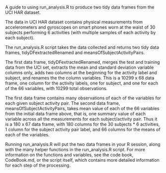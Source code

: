 A guide to using run_analysis.R to produce two tidy data frames from the UCI HAR dataset.

The data in UCI HAR dataset contains physical measurements from accelerometers and gyroscopes on smart phones worn at the waist of 30 subjects performing 6 activities (with multiple samples of each activity by each subject).

The run_analysis.R script takes the data collected and returns two tidy data frames, tidyDFextractedRenamed and meansOfSubjectActivityPairs.

The first data frame, tidyDFextractedRenamed, merges the test and training data from the UCI set, extracts the mean and standard deviation variable columns only, adds two columns at the beginning for the activity label and subject, and renames the the column variables. This is a 10299 x 68 data frame, one column for the activity labels, one for subject, and one for each of the 66 variables, with 10299 total observations.

The first data frame contains many observations of each of the variables for each given subject activity pair.
The second data frame, meansOfSubjectActivityPairs, takes mean value of each of the 66 variables from the initial data frame above, that is, one summary value of each variable across all the measurements for each subject/activity pair. Thus it is a 180 x 67 data frame, with 180 columns for the 30 subjects * 6 activities, 1 column for the subject activity pair label, and 66 columns for the means of each of the variables.


Running run_analysis.R will put the two data frames in your R session, along with the many helper functions in the run_analysis.R script. For more information on the functions and variables, see the code book, CodeBook.md, or the script itself, which contains more detailed information for each step of the processing.



